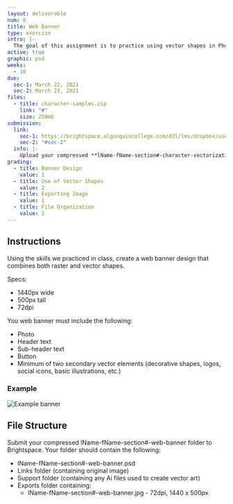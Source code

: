 ```yaml
---
layout: deliverable
num: 8
title: Web Banner
type: exercise
intro: |-
  The goal of this assignment is to practice using vector shapes in Photoshop.
active: true
graphic: psd
weeks:
  - 10
due:
  sec-1: March 22, 2021
  sec-2: March 23, 2021
files:
  - title: character-samples.zip
    link: "#"
    size: 250mb
submission:
  link:
    sec-1: https://brightspace.algonquincollege.com/d2l/lms/dropbox/user/folder_submit_files.d2l?db=289600&grpid=0&isprv=0&bp=0&ou=332375
    sec-2: "#sec-2"
  info: |-
    Upload your compressed **lName-fName-section#-character-vectorization.ai** file on Brightspace.
grading:
  - title: Banner Design
    value: 1
  - title: Use of Vector Shapes
    value: 2
  - title: Exporting Image
    value: 1
  - title: File Organization
    value: 1
---
```


## Instructions

Using the skills we practiced in class, create a web banner design that combines both raster and vector shapes.

Specs:

- 1440px wide
- 500px tall
- 72dpi

You web banner must include the following:

- Photo
- Header text
- Sub-header text
- Button
- Minimum of two secondary vector elements (decorative shapes, logos, social icons, basic illustrations, etc.)

### Example

![Example banner]({{site.baseurl}}/images/exercises/exercise-8/example-banner.jpg)

## File Structure

Submit your compressed lName-fName-section#-web-banner folder to Brightspace. Your folder should contain the following:

- lName-fName-section#-web-banner.psd
- Links folder (containing original image)
- Support folder (containing any Ai files used to create vector art)
- Exports folder containing:
  - lName-fName-section#-web-banner.jpg - 72dpi, 1440 x 500px

